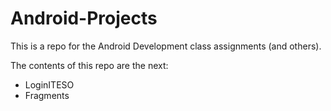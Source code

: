 # Android-Projects
This is a repo for the Android Development class assignments (and others).

The contents of this repo are the next:
* LoginITESO
* Fragments
